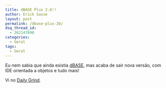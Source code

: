 ```yaml
---
title: dBASE Plus 2.6!!
author: Erick Sasse
layout: post
permalink: /dbase-plus-26/
dsq_thread_id:
  - 262147690
categories:
  - Geral
tags:
  - Geral
---
```

Eu nem sabia que ainda existia [dBASE][1], mas acaba de sair nova vers&atilde;o, com IDE orientada a objetos e tudo mais! 

Vi no [Daily Grind][2].

 [1]: http://www.dbase.com/
 [2]: http://www.larkware.com/dg3/TheDailyGrind690.html